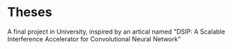# Theses
A final project in University, inspired by an artical named "DSIP: A Scalable Interference Accelerator for Convolutional Neural Network"
